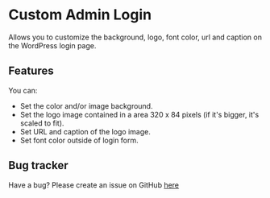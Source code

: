 Custom Admin Login
===========
Allows you to customize the background, logo, font color, url and caption on the WordPress login page.

Features
-----------
You can:
* Set the color and/or image background.
* Set the logo image contained in a area 320 x 84 pixels (if it's bigger, it's scaled to fit).
* Set URL and caption of the logo image.
* Set font color outside of login form.

Bug tracker
-----------
Have a bug? Please create an issue on GitHub [here](https://github.com/jprieton/custom-admin-login/issues)

